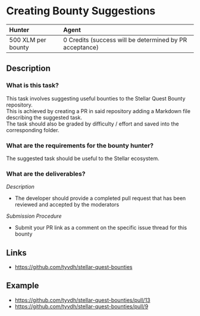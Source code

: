 # Creating Bounty Suggestions

| Hunter | Agent
| :- | :-
| 500 XLM per bounty | 0 Credits (success will be determined by PR acceptance)

## Description

### What is this task?

This task involves suggesting useful bounties to the Stellar Quest Bounty repository.  
This is achieved by creating a PR in said repository adding a Markdown file describing the suggested task.  
The task should also be graded by difficulty / effort and saved into the corresponding folder.

### What are the requirements for the bounty hunter?

The suggested task should be useful to the Stellar ecosystem.

### What are the deliverables?

*Description*  <br>
  * The developer should provide a completed pull request that has been reviewed and accepted by the moderators
  
*Submission Procedure* <br>
  * Submit your PR link as a comment on the specific issue thread for this bounty

## Links

- https://github.com/tyvdh/stellar-quest-bounties

## Example
- https://github.com/tyvdh/stellar-quest-bounties/pull/13
- https://github.com/tyvdh/stellar-quest-bounties/pull/9
